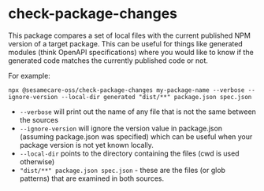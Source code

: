 # check-package-changes

This package compares a set of local files with the current published NPM version of a target package. This can be useful for things like generated modules (think OpenAPI specifications) where you would like to know if the generated
code matches the currently published code or not.

For example:

```
npx @sesamecare-oss/check-package-changes my-package-name --verbose --ignore-version --local-dir generated "dist/**" package.json spec.json
```

* `--verbose` will print out the name of any file that is not the same between the sources
* `--ignore-version` will ignore the version value in package.json (assuming package.json was specified) which can be useful when your package version is not yet known locally.
* `--local-dir` points to the directory containing the files (cwd is used otherwise)
* `"dist/**" package.json spec.json` - these are the files (or glob patterns) that are examined in both sources.
